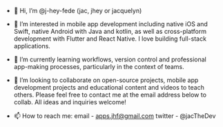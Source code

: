 - 👋  Hi, I’m @j-hey-fede (jac, jhey or jacquelyn)

- 👀  I’m interested in mobile app development including native iOS and Swift, native Android with Java and kotlin,
      as well as cross-platform development with Flutter and React Native. I love building full-stack applications.
      
- 🌱  I’m currently learning workflows, version control and professional app-making processes, particularly in the context of teams.

- 💞️  I’m looking to collaborate on open-source projects, mobile app development projects and educational content and videos to teach others.
      Please feel free to contact me at the email address below to collab. All ideas and inquiries welcome!

- 📫  How to reach me: 
      email - apps.jhf@gmail.com
      twitter - @jacTheDev

<!---
j-hey-fede/j-hey-fede is a ✨ special ✨ repository because its `README.md` (this file) appears on your GitHub profile.
You can click the Preview link to take a look at your changes.
--->
